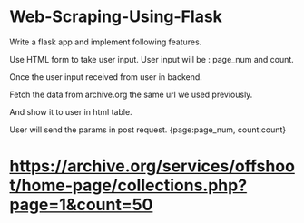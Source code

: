 # Web-Scraping-Using-Flask
Write a flask app and implement following features.

Use HTML form to take user input. User input will be : page_num and count.

Once the user input received from user in backend.

Fetch the data from archive.org the same url we used previously.

And show it to user in html table. 

User will send the params in post request. {page:page_num, count:count}


# https://archive.org/services/offshoot/home-page/collections.php?page=1&count=50
